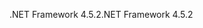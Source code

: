 <span data-ttu-id="72df8-101">.NET Framework 4.5.2</span><span class="sxs-lookup"><span data-stu-id="72df8-101">.NET Framework 4.5.2</span></span>